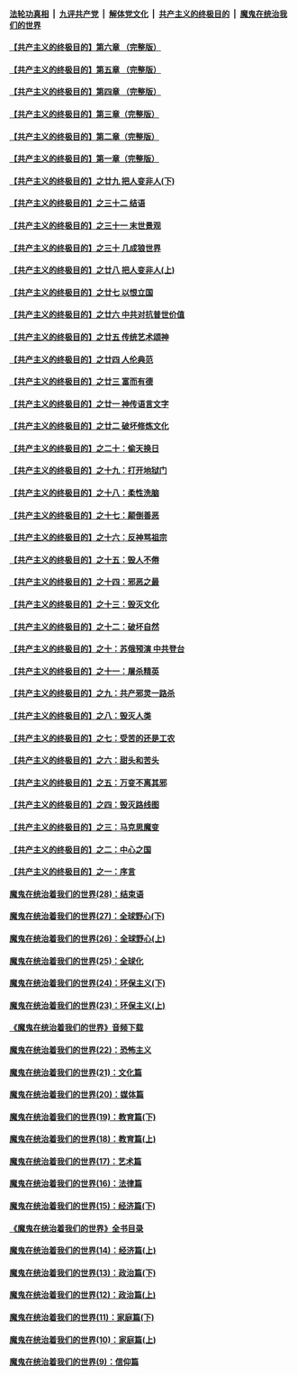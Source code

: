 

####  [法轮功真相](../../../../basic/blob/master/README.md?t=06051901) &nbsp;|&nbsp; [九评共产党](../../../../9ping.md/blob/master/README.md?t=06051901) &nbsp;|&nbsp; [解体党文化](../../../../jtdwh.md/blob/master/README.md?t=06051901)  &nbsp;|&nbsp; [共产主义的终极目的](../../../../gczydzjmd.md/blob/master/README.md?t=06051901) &nbsp;|&nbsp; [魔鬼在统治我们的世界](../../../../mgztzwmdsj.md/blob/master/README.md?t=06051901) 

#### [【共产主义的终极目的】第六章 （完整版）](../pages/nsc422/n11428913.md?t=06051901) 

#### [【共产主义的终极目的】第五章 （完整版）](../pages/nsc422/n11428912.md?t=06051901) 

#### [【共产主义的终极目的】第四章 （完整版）](../pages/nsc422/n11428907.md?t=06051901) 

#### [【共产主义的终极目的】第三章（完整版）](../pages/nsc422/n11428848.md?t=06051901) 

#### [【共产主义的终极目的】第二章（完整版）](../pages/nsc422/n11428831.md?t=06051901) 

#### [【共产主义的终极目的】第一章（完整版）](../pages/nsc422/n11417651.md?t=06051901) 

#### [【共产主义的终极目的】之廿九 把人变非人(下)](../pages/nsc422/n11344140.md?t=06051901) 

#### [【共产主义的终极目的】之三十二 结语](../pages/nsc422/n11360535.md?t=06051901) 

#### [【共产主义的终极目的】之三十一 末世景观](../pages/nsc422/n11351129.md?t=06051901) 

#### [【共产主义的终极目的】之三十 几成狼世界](../pages/nsc422/n11348280.md?t=06051901) 

#### [【共产主义的终极目的】之廿八 把人变非人(上)](../pages/nsc422/n11340492.md?t=06051901) 

#### [【共产主义的终极目的】之廿七 以恨立国](../pages/nsc422/n11336944.md?t=06051901) 

#### [【共产主义的终极目的】之廿六 中共对抗普世价值](../pages/nsc422/n11324785.md?t=06051901) 

#### [【共产主义的终极目的】之廿五 传统艺术颂神](../pages/nsc422/n11296396.md?t=06051901) 

#### [【共产主义的终极目的】之廿四 人伦典范](../pages/nsc422/n11296397.md?t=06051901) 

#### [【共产主义的终极目的】之廿三 富而有德](../pages/nsc422/n11283598.md?t=06051901) 

#### [【共产主义的终极目的】之廿一 神传语言文字](../pages/nsc422/n11263265.md?t=06051901) 

#### [【共产主义的终极目的】之廿二 破坏修炼文化](../pages/nsc422/n11245728.md?t=06051901) 

#### [【共产主义的终极目的】之二十：偷天换日](../pages/nsc422/n11238846.md?t=06051901) 

#### [【共产主义的终极目的】之十九：打开地狱门](../pages/nsc422/n11206376.md?t=06051901) 

#### [【共产主义的终极目的】之十八：柔性洗脑](../pages/nsc422/n11199994.md?t=06051901) 

#### [【共产主义的终极目的】之十七：颠倒善恶](../pages/nsc422/n11179782.md?t=06051901) 

#### [【共产主义的终极目的】之十六：反神骂祖宗](../pages/nsc422/n11166798.md?t=06051901) 

#### [【共产主义的终极目的】之十五：毁人不倦](../pages/nsc422/n11166792.md?t=06051901) 

#### [【共产主义的终极目的】之十四：邪恶之最](../pages/nsc422/n11150249.md?t=06051901) 

#### [【共产主义的终极目的】之十三：毁灭文化](../pages/nsc422/n11135227.md?t=06051901) 

#### [【共产主义的终极目的】之十二：破坏自然](../pages/nsc422/n11135214.md?t=06051901) 

#### [【共产主义的终极目的】之十：苏俄预演 中共登台](../pages/nsc422/n11118424.md?t=06051901) 

#### [【共产主义的终极目的】之十一：屠杀精英](../pages/nsc422/n11118442.md?t=06051901) 

#### [【共产主义的终极目的】之九：共产邪灵一路杀](../pages/nsc422/n11114139.md?t=06051901) 

#### [【共产主义的终极目的】之八：毁灭人类](../pages/nsc422/n11108503.md?t=06051901) 

#### [【共产主义的终极目的】之七：受苦的还是工农](../pages/nsc422/n11101809.md?t=06051901) 

#### [【共产主义的终极目的】之六：甜头和苦头](../pages/nsc422/n11096971.md?t=06051901) 

#### [【共产主义的终极目的】之五：万变不离其邪](../pages/nsc422/n11091285.md?t=06051901) 

#### [【共产主义的终极目的】之四：毁灭路线图](../pages/nsc422/n11086284.md?t=06051901) 

#### [【共产主义的终极目的】之三：马克思魔变](../pages/nsc422/n11061941.md?t=06051901) 

#### [【共产主义的终极目的】之二：中心之国](../pages/nsc422/n11047728.md?t=06051901) 

#### [【共产主义的终极目的】之一：序言](../pages/nsc422/n11086077.md?t=06051901) 

#### [魔鬼在统治着我们的世界(28)：结束语](../pages/nsc422/n10936246.md?t=06051901) 

#### [魔鬼在统治着我们的世界(27)：全球野心(下)](../pages/nsc422/n10928319.md?t=06051901) 

#### [魔鬼在统治着我们的世界(26)：全球野心(上)](../pages/nsc422/n10900318.md?t=06051901) 

#### [魔鬼在统治着我们的世界(25)：全球化](../pages/nsc422/n10788205.md?t=06051901) 

#### [魔鬼在统治着我们的世界(24)：环保主义(下)](../pages/nsc422/n10695307.md?t=06051901) 

#### [魔鬼在统治着我们的世界(23)：环保主义(上)](../pages/nsc422/n10688613.md?t=06051901) 

#### [《魔鬼在统治着我们的世界》音频下载](../pages/nsc422/n10635553.md?t=06051901) 

#### [魔鬼在统治着我们的世界(22)：恐怖主义](../pages/nsc422/n10614727.md?t=06051901) 

#### [魔鬼在统治着我们的世界(21)：文化篇](../pages/nsc422/n10597706.md?t=06051901) 

#### [魔鬼在统治着我们的世界(20)：媒体篇](../pages/nsc422/n10586579.md?t=06051901) 

#### [魔鬼在统治着我们的世界(19)：教育篇(下)](../pages/nsc422/n10564808.md?t=06051901) 

#### [魔鬼在统治着我们的世界(18)：教育篇(上)](../pages/nsc422/n10526970.md?t=06051901) 

#### [魔鬼在统治着我们的世界(17)：艺术篇](../pages/nsc422/n10499093.md?t=06051901) 

#### [魔鬼在统治着我们的世界(16)：法律篇](../pages/nsc422/n10485969.md?t=06051901) 

#### [魔鬼在统治着我们的世界(15)：经济篇(下)](../pages/nsc422/n10469975.md?t=06051901) 

#### [《魔鬼在统治着我们的世界》全书目录](../pages/nsc422/n10464261.md?t=06051901) 

#### [魔鬼在统治着我们的世界(14)：经济篇(上)](../pages/nsc422/n10457370.md?t=06051901) 

#### [魔鬼在统治着我们的世界(13)：政治篇(下)](../pages/nsc422/n10448270.md?t=06051901) 

#### [魔鬼在统治着我们的世界(12)：政治篇(上)](../pages/nsc422/n10444576.md?t=06051901) 

#### [魔鬼在统治着我们的世界(11)：家庭篇(下)](../pages/nsc422/n10440961.md?t=06051901) 

#### [魔鬼在统治着我们的世界(10)：家庭篇(上)](../pages/nsc422/n10435448.md?t=06051901) 

#### [魔鬼在统治着我们的世界(9)：信仰篇](../pages/nsc422/n10432159.md?t=06051901) 


